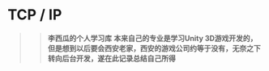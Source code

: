 TCP / IP
======
>>**李西瓜的个人学习库**
**本来自己的专业是学习Unity 3D游戏开发的，但是想到以后要会西安老家，西安的游戏公司约等于没有，无奈之下转向后台开发，遂在此记录总结自己所得**


